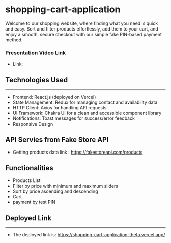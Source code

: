 # shopping-cart-application

Welcome to our shopping website, where finding what you need is quick and easy. Sort and filter products effortlessly, add them to your cart, and enjoy a smooth, secure checkout with our simple fake PIN-based payment method. 

### Presentation Video Link

* Link: 

## Technologies Used
--------------------

* Frontend: React.js (deployed on Vercel)
* State Management: Redux for managing contact and availability data
* HTTP Client: Axios for handling API requests
* UI Framework: Chakra UI for a clean and accessible component library
* Notifications: Toast messages for success/error feedback
* Responsive Design

## API Servies from Fake Store API

* Getting products data link : https://fakestoreapi.com/products

## Functionalities

* Products List
* Filter by price with minimum and maximum sliders
* Sort by price ascending and descending
* Cart 
* payment by test PIN

## Deployed Link
-----------------

* The deployed link is: https://shopping-cart-application-theta.vercel.app/


